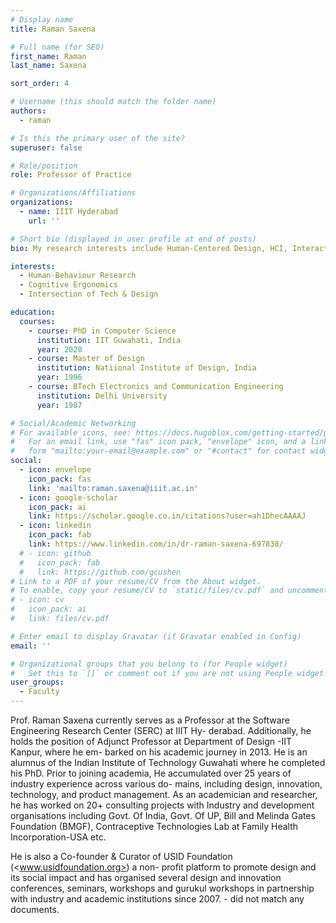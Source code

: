 ```yaml
---
# Display name
title: Raman Saxena

# Full name (for SEO)
first_name: Raman
last_name: Saxena

sort_order: 4

# Username (this should match the folder name)
authors:
  - raman

# Is this the primary user of the site?
superuser: false

# Role/position
role: Professor of Practice

# Organizations/Affiliations
organizations:
  - name: IIIT Hyderabad
    url: ''

# Short bio (displayed in user profile at end of posts)
bio: My research interests include Human-Centered Design, HCI, Interaction Technologies

interests:
  - Human-Behaviour Research
  - Cognitive Ergonomics
  - Intersection of Tech & Design

education:
  courses:
    - course: PhD in Computer Science
      institution: IIT Guwahati, India
      year: 2020
    - course: Master of Design
      institution: Natiional Institute of Design, India
      year: 1996
    - course: BTech Electronics and Communication Engineering
      institution: Delhi University
      year: 1987

# Social/Academic Networking
# For available icons, see: https://docs.hugoblox.com/getting-started/page-builder/#icons
#   For an email link, use "fas" icon pack, "envelope" icon, and a link in the
#   form "mailto:your-email@example.com" or "#contact" for contact widget.
social:
  - icon: envelope
    icon_pack: fas
    link: 'mailto:raman.saxena@iiit.ac.in'
  - icon: google-scholar
    icon_pack: ai
    link: https://scholar.google.co.in/citations?user=ah1DhecAAAAJ
  - icon: linkedin
    icon_pack: fab
    link: https://www.linkedin.com/in/dr-raman-saxena-697838/
  # - icon: github
  #   icon_pack: fab
  #   link: https://github.com/gcushen
# Link to a PDF of your resume/CV from the About widget.
# To enable, copy your resume/CV to `static/files/cv.pdf` and uncomment the lines below.
# - icon: cv
#   icon_pack: ai
#   link: files/cv.pdf

# Enter email to display Gravatar (if Gravatar enabled in Config)
email: ''

# Organizational groups that you belong to (for People widget)
#   Set this to `[]` or comment out if you are not using People widget.
user_groups:
  - Faculty
---
```

Prof. Raman Saxena currently serves as a Professor at the Software Engineering Research Center (SERC) at IIIT Hy- derabad. Additionally, he holds the position of Adjunct Professor at Department of Design -IIT Kanpur, where he em- barked on his academic journey in 2013. He is an alumnus of the Indian Institute of Technology Guwahati where he completed his PhD. Prior to joining academia, He accumulated over 25 years of industry experience across various do- mains, including design, innovation, technology, and product management. As an academician and researcher, he has worked on 20+ consulting projects with Industry and development organisations including Govt. Of India, Govt. Of UP, Bill and Melinda Gates Foundation (BMGF), Contraceptive Technologies Lab at Family Health Incorporation-USA etc.

He is also a Co-founder & Curator of USID Foundation (<www.usidfoundation.org>) a non- profit platform to promote design and its social impact and has organised several design and innovation conferences, seminars, workshops and gurukul workshops in partnership with industry and academic institutions since 2007. - did not match any documents.
